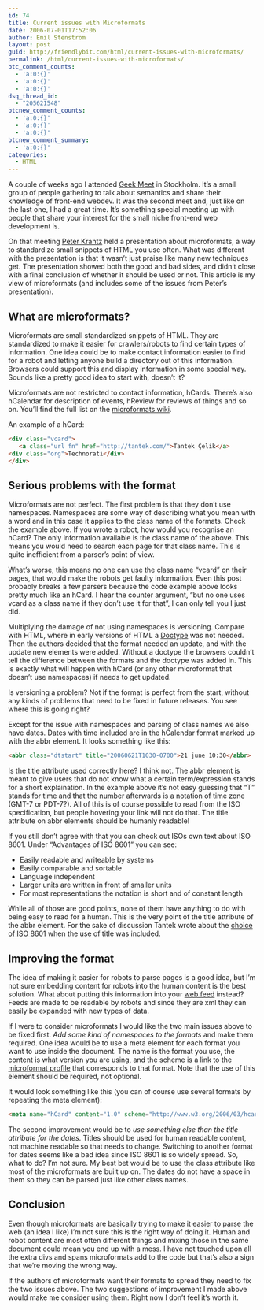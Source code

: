 ```yaml
---
id: 74
title: Current issues with Microformats
date: 2006-07-01T17:52:06
author: Emil Stenström
layout: post
guid: http://friendlybit.com/html/current-issues-with-microformats/
permalink: /html/current-issues-with-microformats/
btc_comment_counts:
  - 'a:0:{}'
  - 'a:0:{}'
  - 'a:0:{}'
dsq_thread_id:
  - "205621548"
btcnew_comment_counts:
  - 'a:0:{}'
  - 'a:0:{}'
  - 'a:0:{}'
btcnew_comment_summary:
  - 'a:0:{}'
categories:
  - HTML
---
```

A couple of weeks ago I attended [Geek Meet](http://www.robertnyman.com/geekmeet) in Stockholm. It&#8217;s a small group of people gathering to talk about semantics and share their knowledge of front-end webdev. It was the second meet and, just like on the last one, I had a great time. It&#8217;s something special meeting up with people that share your interest for the small niche front-end web development is.

On that meeting [Peter Krantz](http://www.peterkrantz.com/) held a presentation about microformats, a way to standardize small snippets of HTML you use often. What was different with the presentation is that it wasn&#8217;t just praise like many new techniques get. The presentation showed both the good and bad sides, and didn’t close with a final conclusion of whether it should be used or not. This article is my view of microformats (and includes some of the issues from Peter’s presentation).

## What are microformats?

Microformats are small standardized snippets of HTML. They are standardized to make it easier for crawlers/robots to find certain types of information. One idea could be to make contact information easier to find for a robot and letting anyone build a directory out of this information. Browsers could support this and display information in some special way. Sounds like a pretty good idea to start with, doesn&#8217;t it?

Microformats are not restricted to contact information, hCards. There&#8217;s also hCalendar for description of events, hReview for reviews of things and so on. You&#8217;ll find the full list on the [microformats wiki](http://microformats.org/wiki/Main_Page).

An example of a hCard:

```html
<div class="vcard">
   <a class="url fn" href="http://tantek.com/">Tantek Çelik</a>
<div class="org">Technorati</div>
</div>
```

## Serious problems with the format

Microformats are not perfect. The first problem is that they don&#8217;t use namespaces. Namespaces are some way of describing what you mean with a word and in this case it applies to the class name of the formats. Check the example above. If you wrote a robot, how would you recognise an hCard? The only information available is the class name of the above. This means you would need to search each page for that class name. This is quite inefficient from a parser’s point of view.

What&#8217;s worse, this means no one can use the class name &#8220;vcard&#8221; on their pages, that would make the robots get faulty information. Even this post probably breaks a few parsers because the code example above looks pretty much like an hCard. I hear the counter argument, &#8220;but no one uses vcard as a class name if they don&#8217;t use it for that&#8221;, I can only tell you I just did.

Multiplying the damage of not using namespaces is versioning. Compare with HTML, where in early versions of HTML a [Doctype](http://hsivonen.iki.fi/doctype/) was not needed. Then the authors decided that the format needed an update, and with the update new elements were added. Without a doctype the browsers couldn&#8217;t tell the difference between the formats and the doctype was added in. This is exactly what will happen with hCard (or any other microformat that doesn&#8217;t use namespaces) if needs to get updated.

Is versioning a problem? Not if the format is perfect from the start, without any kinds of problems that need to be fixed in future releases. You see where this is going right?

Except for the issue with namespaces and parsing of class names we also have dates. Dates with time included are in the hCalendar format marked up with the abbr element. It looks something like this:

```html
<abbr class="dtstart" title="20060621T1030-0700">21 june 10:30</abbr>
```

Is the title attribute used correctly here? I think not. The abbr element is meant to give users that do not know what a certain term/expression stands for a short explaination. In the example above it&#8217;s not easy guessing that &#8220;T&#8221; stands for time and that the number afterwards is a notation of time zone (GMT-7 or PDT-7?). All of this is of course possible to read from the ISO specification, but people hovering your link will not do that. The title attribute on abbr elements should be humanly readable!

If you still don&#8217;t agree with that you can check out ISOs own text about ISO 8601. Under &#8220;Advantages of ISO 8601&#8221; you can see:

  * Easily readable and writeable by systems
  * Easily comparable and sortable
  * Language independent
  * Larger units are written in front of smaller units
  * For most representations the notation is short and of constant length

While all of those are good points, none of them have anything to do with being easy to read for a human. This is the very point of the title attribute of the abbr element. For the sake of discussion Tantek wrote about the [choice of ISO 8601](http://tantek.com/log/2005/01.html#d26t0100 "Reasons behind choosing ISO 8601 for microformats") when the use of title was included.

## Improving the format

The idea of making it easier for robots to parse pages is a good idea, but I&#8217;m not sure embedding content for robots into the human content is the best solution. What about putting this information into your [web feed](http://friendlybit.com/feed/ "Friendlybit's web feed") instead? Feeds are made to be readable by robots and since they are xml they can easily be expanded with new types of data.

If I were to consider microformats I would like the two main issues above to be fixed first. _Add some kind of namespaces to the formats_ and make them required. One idea would be to use a meta element for each format you want to use inside the document. The name is the format you use, the content is what version you are using, and the scheme is a link to the [microformat profile](http://microformats.org/wiki/xmdp-brainstorming) that corresponds to that format. Note that the use of this element should be required, not optional.

It would look something like this (you can of course use several formats by repeating the meta element):

```html
<meta name="hCard" content="1.0" scheme="http://www.w3.org/2006/03/hcard">
```

The second improvement would be to _use something else than the title attribute for the dates_. Titles should be used for human readable content, not machine readable so that needs to change. Switching to another format for dates seems like a bad idea since ISO 8601 is so widely spread. So, what to do? I&#8217;m not sure. My best bet would be to use the class attribute like most of the microformats are built up on. The dates do not have a space in them so they can be parsed just like other class names.

## Conclusion

Even though microformats are basically trying to make it easier to parse the web (an idea I like) I&#8217;m not sure this is the right way of doing it. Human and robot content are most often different things and mixing those in the same document could mean you end up with a mess. I have not touched upon all the extra divs and spans microformats add to the code but that&#8217;s also a sign that we&#8217;re moving the wrong way.

If the authors of microformats want their formats to spread they need to fix the two issues above. The two suggestions of improvement I made above would make me consider using them. Right now I don&#8217;t feel it’s worth it.
